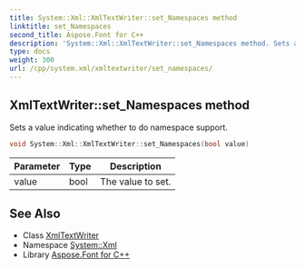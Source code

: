 ```yaml
---
title: System::Xml::XmlTextWriter::set_Namespaces method
linktitle: set_Namespaces
second_title: Aspose.Font for C++
description: 'System::Xml::XmlTextWriter::set_Namespaces method. Sets a value indicating whether to do namespace support in C++.'
type: docs
weight: 300
url: /cpp/system.xml/xmltextwriter/set_namespaces/
---
```

## XmlTextWriter::set_Namespaces method


Sets a value indicating whether to do namespace support.

```cpp
void System::Xml::XmlTextWriter::set_Namespaces(bool value)
```


| Parameter | Type | Description |
| --- | --- | --- |
| value | bool | The value to set. |

## See Also

* Class [XmlTextWriter](../)
* Namespace [System::Xml](../../)
* Library [Aspose.Font for C++](../../../)
